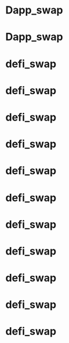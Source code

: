# Dapp_swap
# Dapp_swap
# defi_swap
# defi_swap
# defi_swap
# defi_swap
# defi_swap
# defi_swap
# defi_swap
# defi_swap
# defi_swap
# defi_swap
# defi_swap

